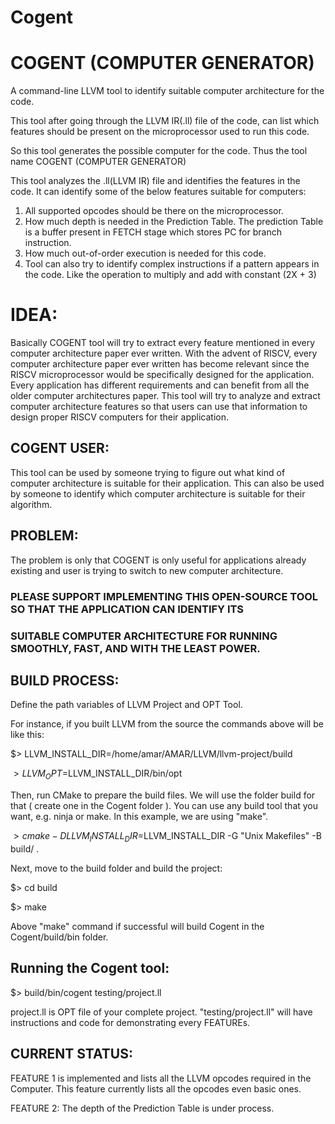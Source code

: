 # Cogent
# COGENT (COMPUTER GENERATOR)

A command-line LLVM tool to identify suitable computer architecture for the code.

This tool after going through the LLVM IR(.ll) file of the code,
can list which features should be present on the microprocessor used to run this code.

So this tool generates the possible computer for the code.
Thus the tool name COGENT (COMPUTER GENERATOR)

This tool analyzes the .ll(LLVM IR) file and identifies the features in the code.
It can identify some of the below features suitable for computers:
1. All supported opcodes should be there on the microprocessor.
2. How much depth is needed in the Prediction Table. The prediction Table is a buffer present in
FETCH stage which stores PC for branch instruction.
3. How much out-of-order execution is needed for this code.
4. Tool can also try to identify complex instructions if a pattern appears in the code.
Like the operation to multiply and add with constant (2X + 3)

# IDEA:
Basically COGENT tool will try to extract every feature mentioned in
every computer architecture paper ever written. With the advent of RISCV, every computer
architecture paper ever written has become relevant since the RISCV microprocessor would be
specifically designed for the application. Every application has different requirements and
can benefit from all the older computer architectures paper. This tool will try to analyze
and extract computer architecture features so that users can use that information to
design proper RISCV computers for their application.

## COGENT USER:
This tool can be used by someone trying to figure out what kind of computer architecture is
suitable for their application. This can also be used by someone to identify which computer
architecture is suitable for their algorithm.

## PROBLEM:
The problem is only that COGENT is only useful for applications already existing and
user is trying to switch to new computer architecture.

### PLEASE SUPPORT IMPLEMENTING THIS OPEN-SOURCE TOOL SO THAT THE APPLICATION CAN IDENTIFY ITS
### SUITABLE COMPUTER ARCHITECTURE FOR RUNNING SMOOTHLY, FAST, AND WITH THE LEAST POWER.

## BUILD PROCESS:
Define the path variables of LLVM Project and OPT Tool.

For instance, if you built LLVM from the source the commands above will be like this:

$> LLVM_INSTALL_DIR=/home/amar/AMAR/LLVM/llvm-project/build

$> LLVM_OPT=$LLVM_INSTALL_DIR/bin/opt

Then, run CMake to prepare the build files. We will use the folder build for that ( create one in the Cogent folder ). You can use any build tool that you want, e.g. ninja or make. In this example, we are using "make".

$> cmake -DLLVM_INSTALL_DIR=$LLVM_INSTALL_DIR -G "Unix Makefiles" -B build/ .

Next, move to the build folder and build the project:

$> cd build

$> make

Above "make" command if successful will build Cogent in the Cogent/build/bin folder.

## Running the Cogent tool:
$> build/bin/cogent testing/project.ll

project.ll is OPT file of your complete project. "testing/project.ll" will have instructions
and code for demonstrating every FEATUREs.

## CURRENT STATUS:
FEATURE 1 is implemented and lists all the LLVM opcodes required in the Computer. This feature
currently lists all the opcodes even basic ones.

FEATURE 2: The depth of the Prediction Table is under process.
